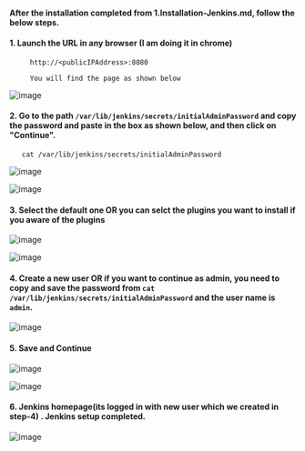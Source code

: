 
#### After the installation completed from 1.Installation-Jenkins.md, follow the below steps.

#### 1. Launch the URL in any browser (I am doing it in chrome)

         http://<publicIPAddress>:8080

         You will find the page as shown below

![image](https://user-images.githubusercontent.com/24622526/78962004-c8e6fc00-7ae2-11ea-8687-e876e4cb312a.png)

#### 2. Go to the path `/var/lib/jenkins/secrets/initialAdminPassword` and copy the password and paste in the box as shown below, and then click on "Continue".

       cat /var/lib/jenkins/secrets/initialAdminPassword
       
![image](https://user-images.githubusercontent.com/24622526/78962165-47dc3480-7ae3-11ea-9228-2f8493b1bbee.png)

![image](https://user-images.githubusercontent.com/24622526/78962232-72c68880-7ae3-11ea-9ebf-6f6035a27259.png)

#### 3. Select the default one OR you can selct the plugins you want to install if you aware of the plugins

![image](https://user-images.githubusercontent.com/24622526/78962476-bd480500-7ae3-11ea-91a3-d97c4f3592e2.png)

![image](https://user-images.githubusercontent.com/24622526/78962505-ca64f400-7ae3-11ea-921c-e0d2d1207373.png)

#### 4. Create a new user OR if you want to continue as admin, you need to copy and save the password from `cat /var/lib/jenkins/secrets/initialAdminPassword` and the user name is `admin`.

![image](https://user-images.githubusercontent.com/24622526/78962902-2bd99280-7ae5-11ea-8230-9fdfd7a20030.png)

#### 5. Save and Continue

![image](https://user-images.githubusercontent.com/24622526/78963021-9be81880-7ae5-11ea-9e54-30cc67f371f5.png)

![image](https://user-images.githubusercontent.com/24622526/78963044-aefae880-7ae5-11ea-92b6-25d334764a91.png)

#### 6. Jenkins homepage(its logged in with new user which we created in step-4) . Jenkins setup completed. 

![image](https://user-images.githubusercontent.com/24622526/78963063-c1752200-7ae5-11ea-9bb7-e9b0bf0eb419.png)





